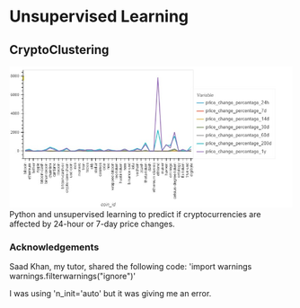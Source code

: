 # Unsupervised Learning

## CryptoClustering
![Alt text](/Images/bokeh_plot.jpg)
Python and unsupervised learning to predict if cryptocurrencies are affected by 24-hour or 7-day price changes.

### Acknowledgements
Saad Khan, my tutor, shared the following code:
'import warnings
warnings.filterwarnings("ignore")'

I was using 'n_init='auto' but it was giving me an error.


